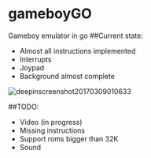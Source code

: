# gameboyGO
Gameboy emulator in go
##Current state:
* Almost all instructions implemented
* Interrupts
* Joypad
* Background almost complete

![deepinscreenshot20170309010633](https://cloud.githubusercontent.com/assets/5223817/23731437/9c5dbfd0-0465-11e7-9f1b-f61d507dd404.png)


##TODO:
* Video (in progress)
* Missing instructions
* Support roms bigger than 32K
* Sound
